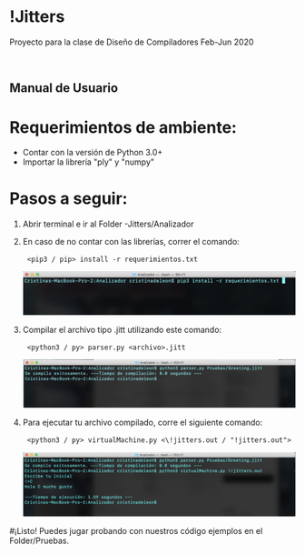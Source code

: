 # !Jitters
Proyecto para la clase de Diseño de Compiladores Feb-Jun 2020

<img align="center" rc="Images/0.png" width=100>


## Manual de Usuario

##

# Requerimientos de ambiente:

- Contar con la versión de Python 3.0+
- Importar la librería &quot;ply&quot; y &quot;numpy&quot;

# Pasos a seguir:

1. Abrir terminal e ir al Folder -Jitters/Analizador

2. En caso de no contar con las librerías, correr el comando:

		<pip3 / pip> install -r requerimientos.txt

	![](Images/1.png)

3. Compilar el archivo tipo .jitt utilizando este comando:

		<python3 / py> parser.py <archivo>.jitt

	![](Images/2.png)

4. Para ejecutar tu archivo compilado, corre el siguiente comando:

		<python3 / py> virtualMachine.py <\!jitters.out / "!jitters.out">

	![](Images/3.png)

#¡Listo! Puedes jugar probando con nuestros código ejemplos en el Folder/Pruebas.
